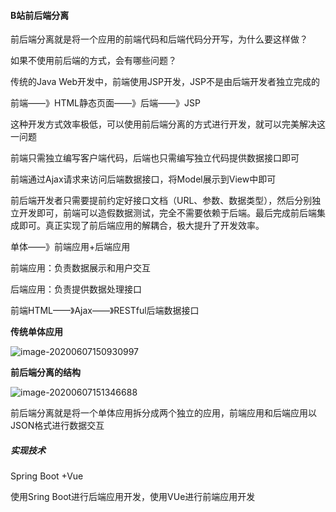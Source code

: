 #### B站前后端分离

前后端分离就是将一个应用的前端代码和后端代码分开写，为什么要这样做？

如果不使用前后端的方式，会有哪些问题？

传统的Java Web开发中，前端使用JSP开发，JSP不是由后端开发者独立完成的

前端——》HTML静态页面——》后端——》JSP

这种开发方式效率极低，可以使用前后端分离的方式进行开发，就可以完美解决这一问题

前端只需独立编写客户端代码，后端也只需编写独立代码提供数据接口即可

前端通过Ajax请求来访问后端数据接口，将Model展示到View中即可

前后端开发者只需要提前约定好接口文档（URL、参数、数据类型），然后分别独立开发即可，前端可以造假数据测试，完全不需要依赖于后端。最后完成前后端集成即可。真正实现了前后端应用的解耦合，极大提升了开发效率。

单体——》前端应用+后端应用

前端应用：负责数据展示和用户交互

后端应用：负责提供数据处理接口

前端HTML——》Ajax——》RESTful后端数据接口

**传统单体应用**

![image-20200607150930997](C:\Users\CYC\AppData\Roaming\Typora\typora-user-images\image-20200607150930997.png)

**前后端分离的结构**

![image-20200607151346688](C:\Users\CYC\AppData\Roaming\Typora\typora-user-images\image-20200607151346688.png)

前后端分离就是将一个单体应用拆分成两个独立的应用，前端应用和后端应用以JSON格式进行数据交互

##### 实现技术

Spring Boot +Vue

使用Sring Boot进行后端应用开发，使用VUe进行前端应用开发